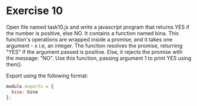 # Exercise 10

Open file named task10.js and write a javascript program that returns YES if the number is positive, else NO.
 It contains a function named bina. 
 This function's operations are wrapped inside a promise, 
 and it takes one argument - x i.e, an integer. 
 The function resolves the promise, returning "YES" if the argument passed is positive. 
 Else, it rejects the promise with the message: "NO".
Use this function, passing argument 1 to print YES using then().

Export using the following format:

```js
module.exports = {
  bina: bina
};
```
